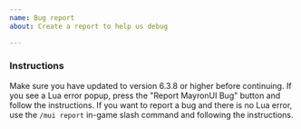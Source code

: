 ```yaml
---
name: Bug report
about: Create a report to help us debug

---
```


### Instructions
Make sure you have updated to version 6.3.8 or higher before continuing.
If you see a Lua error popup, press the "Report MayronUI Bug" button and follow the instructions.
If you want to report a bug and there is no Lua error, use the `/mui report` in-game slash command and following the instructions.
